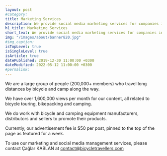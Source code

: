 ```yaml
---
layout: post
#category: 
title: Marketing Services
description: We provide social media marketing services for companies in the bicycle and camping industries.
h1_title: Marketing Services
short_text: We provide social media marketing services for companies in the bicycle and camping industries.
img: "/images/about/banner820.jpg"
#img_caption: 
isTopLevel: true
isSingleLevel: true
isArticle: true
datePublished: 2019-12-30 11:00:00 +0300
dateModified: 2022-05-12 11:00:00 +0300
#permalink: 
---
```


We are a large group of people (200,000+ members) who travel long distances by bicycle and camp along the way.

We have over 1,600,000 views per month for our content, all related to bicycle touring, bikepacking and camping.

We do work with bicycle and camping equipment manufacturers, distributors and sellers to promote their products.

Currently, our advertisement fee is $50 per post, pinned to the top of the page as featured for a week.

To use our marketing and social media management services, please contact Çağlar KABLAN at contact@bicycletravellers.com

